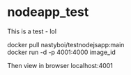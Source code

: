 # nodeapp_test
This is a test - lol

docker pull nastyboi/testnodejsapp:main <br />
docker run -d -p 4001:4000 image_id <br />

Then view in browser localhost:4001
